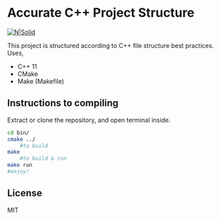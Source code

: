 # Accurate C++ Project Structure

[![N|Solid](https://cldup.com/dTxpPi9lDf.thumb.png)](https://nodesource.com/products/nsolid)

This project is structured according to C++ file structure best practices.
Uses,
  - C++ 11
  - CMake 
  - Make (Makefile)


## Instructions to compiling
Extract or clone the repository, and open terminal inside.

```sh
cd bin/
cmake ../
    #to build
make
    #to build & run
make run
#enjoy!
```



License
----

MIT
